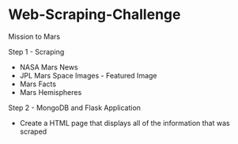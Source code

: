 # Web-Scraping-Challenge

Mission to Mars

Step 1 - Scraping

- NASA Mars News
- JPL Mars Space Images - Featured Image
- Mars Facts
- Mars Hemispheres

Step 2 - MongoDB and Flask Application

- Create a HTML page that displays all of the information that was scraped